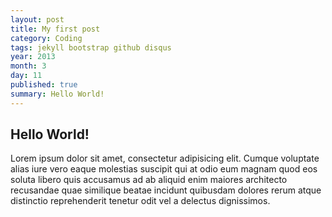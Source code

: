 ```yaml
---
layout: post
title: My first post
category: Coding
tags: jekyll bootstrap github disqus
year: 2013
month: 3
day: 11
published: true
summary: Hello World!
---
```


<h2>Hello World!</h2>
<p>Lorem ipsum dolor sit amet, consectetur adipisicing elit. Cumque voluptate alias iure vero eaque molestias suscipit qui at odio eum magnam quod eos soluta libero quis accusamus ad ab aliquid enim maiores architecto recusandae quae similique beatae incidunt quibusdam dolores rerum atque distinctio reprehenderit tenetur odit vel a delectus dignissimos.</p>